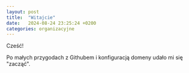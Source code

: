 ```yaml
---
layout: post
title:  "Witajcie"
date:   2024-08-24 23:25:24 +0200
categories: organizacyjne
---
```


Cześć!

Po małych przygodach z Githubem i konfiguracją domeny udało mi się "zacząć".
